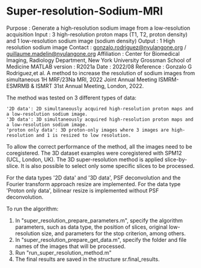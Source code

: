# Super-resolution-Sodium-MRI

Purpose               : Generate a high-resolution sodium image from a low-resolution acquisition
Input                 : 3 high-resolution proton maps (T1, T2, proton density) and 1 low-resolution sodium image (sodium density) 
Output                : 1 High resolution sodium image
Contact               : gonzalo.rodriguez@nyulangone.org / guillaume.madelin@nyulangone.org
Affiliation           : Center for Biomedical Imaging, Radiology Department, New York University Grossman School of Medicine
MATLAB version        : R2021a 
Date                  : 2022/08
Reference	            : Gonzalo G Rodriguez,et al. A method to increase the resolution of sodium images  from simultaneous 1H MRF/23Na MRI, 2022 Joint Annual                           Meeting ISMRM-ESMRMB & ISMRT 31st Annual Meeting, London, 2022. 
             

The method was tested on 3 different types of data:

    '2D data': 2D simultaneously acquired high-resolution proton maps and a low-resolution sodium image.
    '3D data': 3D simultaneously acquired high-resolution proton maps and a low-resolution sodium image.
    'proton only data': 3D proton-only images where 3 images are high-resolution and 1 is resized to low resolution.	
    
To allow the correct performance of the method, all the images need to be coregistered. 
The 3D dataset examples were coregistered with SPM12 (UCL, London, UK).
The 3D super-resolution method is applied slice-by-slice. It is also possible to select only some specific slices to be processed.

For the data types '2D data' and '3D data', PSF deconvolution and the Fourier transform approach resize are implemented.
For the data type 'Proton only data', bilinear resize is implemented without PSF deconvolution. 

To run the algorithm:

1. In "super_resolution_prepare_parameters.m", specify the algorithm parameters, such as data type, the position of slices, original low-resolution size, and parameters for the stop criterion, among others.
2. In "super_resolution_prepare_get_data.m", specify the folder and file names of the images that will be processed.
3. Run "run_super_resolution_method.m"
4. The final results are saved in the structure sr.final_results.
